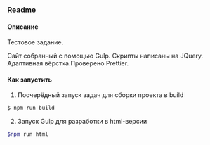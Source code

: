 ### Readme

#### Описание

Тестовое задание.

Сайт собранный с помощью Gulp. Скрипты написаны на JQuery.
Адаптивная вёрстка.Проверено Prettier.


#### Как запустить

1. Поочерёдный запуск задач для сборки проекта в build 
```bash
$ npm run build
```
2. Запуск Gulp для разработки в html-версии
```bash
$npm run html
```
